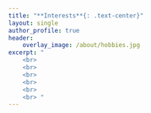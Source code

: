 ```yaml
---
title: "**Interests**{: .text-center}"
layout: single
author_profile: true
header:
    overlay_image: /about/hobbies.jpg
excerpt: "
    <br>
    <br>
    <br>
    <br>
    <br>
    <br> "
---
```

